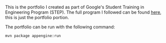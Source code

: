 This is the portfolio I created as part of Google's Student Training in
Engineering Program (STEP). The full program I followed can be found
[here](https://github.com/Anthony-Fiddes/step-project), this is just the portfolio portion.

The portfolio can be run with the following command:

```bash
mvn package appengine:run
```

